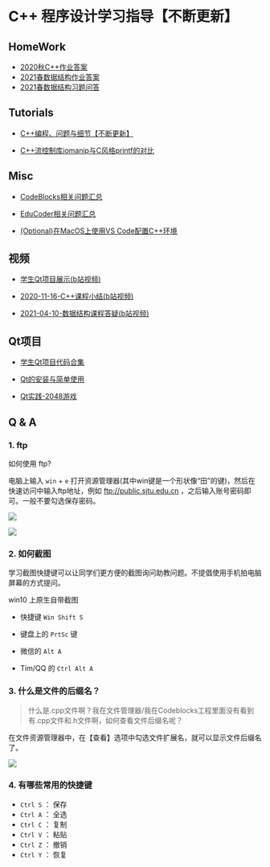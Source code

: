 # C++ 程序设计学习指导【不断更新】


## HomeWork

* [2020秋C++作业答案](https://gitee.com/OneForward/TACpp/blob/gitee/codes/20fall/README.md)
* [2021春数据结构作业答案](https://gitee.com/OneForward/TACpp/blob/gitee/codes/21spring/README.md)
* [2021春数据结构习题问答](https://gitee.com/OneForward/TACpp/blob/gitee/tutorials/DS-quiz.md)

## Tutorials

* [C++编程、问题与细节【不断更新】](https://gitee.com/OneForward/TACpp/blob/gitee/tutorials/Cpp.md)

* [C++流控制库iomanip与C风格printf的对比](https://gitee.com/OneForward/TACpp/blob/gitee/tutorials/CppFormat.md)




## Misc

* [CodeBlocks相关问题汇总](https://gitee.com/OneForward/TACpp/blob/gitee/tutorials/CodeBlocks.md)

* [EduCoder相关问题汇总](https://gitee.com/OneForward/TACpp/blob/gitee/tutorials/EduCoder.md)

* [(Optional)在MacOS上使用VS Code配置C++环境](https://code.visualstudio.com/docs/cpp/config-clang-mac)



## 视频

* [学生Qt项目展示(b站视频)](https://www.bilibili.com/video/BV1Hr4y1T7y1)

* [2020-11-16-C++课程小结(b站视频)](https://www.bilibili.com/video/BV1mt4y1a71t/)
* [2021-04-10-数据结构课程答疑(b站视频)](https://www.bilibili.com/video/BV1Hp4y1t77L/)


## Qt项目 

* [学生Qt项目代码合集](https://gitee.com/OneForward/QtGallery)

* [Qt的安装与简单使用](https://gitee.com/OneForward/TACpp/blob/gitee/tutorials/qt-install.md)

* [Qt实践-2048游戏](https://gitee.com/OneForward/TACpp/blob/gitee/tutorials/qt-2048-v1.md)




<!-- <details>
  <summary> Q & A  </summary> -->
## Q & A
### 1. ftp

如何使用 ftp?

电脑上输入 `win` + `e` 打开资源管理器(其中win键是一个形状像“田”的键)，然后在快速访问中输入ftp地址，例如 ftp://public.sjtu.edu.cn ，之后输入账号密码即可。一般不要勾选保存密码。

![](tutorials/imgs/ftp_start.png)

![](tutorials/imgs/ftp_url.png)

### 2. 如何截图

学习截图快捷键可以让同学们更方便的截图询问助教问题。不提倡使用手机拍电脑屏幕的方式提问。

win10 上原生自带截图

- 快捷键 `Win Shift S` 
- 键盘上的 `PrtSc` 键

- 微信的 `Alt A` 
- Tim/QQ 的 `Ctrl Alt A`

### 3. 什么是文件的后缀名？

> 什么是.cpp文件啊？我在文件管理器/我在Codeblocks工程里面没有看到有.cpp文件和.h文件啊，如何查看文件后缀名呢？

在文件资源管理器中，在【查看】选项中勾选文件扩展名，就可以显示文件后缀名了。

![](tutorials/imgs/file_ext.png)

### 4. 有哪些常用的快捷键

* `Ctrl S` ： 保存
* `Ctrl A` ： 全选
* `Ctrl C` ： 复制
* `Ctrl V` ： 粘贴
* `Ctrl Z` ： 撤销
* `Ctrl Y` ： 恢复

<!-- </details> -->

